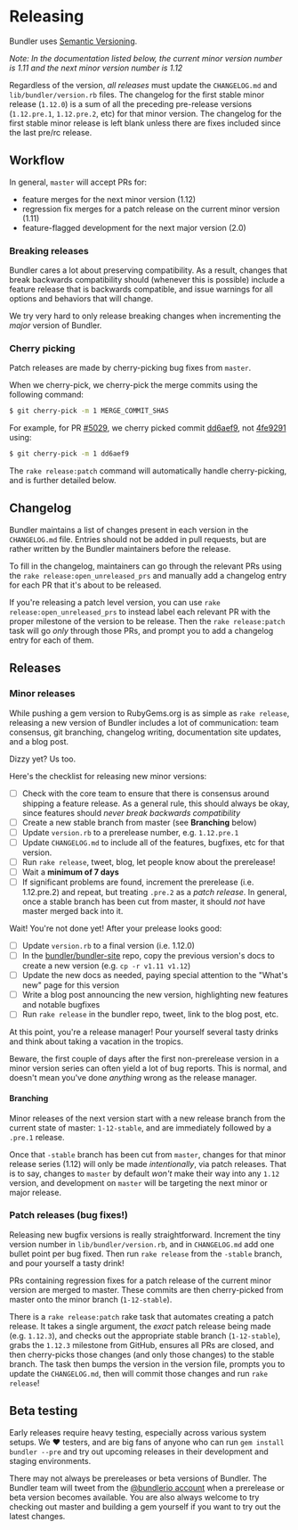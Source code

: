 # Releasing

Bundler uses [Semantic Versioning](https://semver.org/).

_Note: In the documentation listed below, the *current* minor version number is
1.11 and the *next* minor version number is 1.12_

Regardless of the version, *all releases* must update the `CHANGELOG.md` and `lib/bundler/version.rb`
files. The changelog for the first stable minor release (`1.12.0`) is a sum of all
the preceding pre-release versions (`1.12.pre.1`, `1.12.pre.2`, etc) for that
minor version. The changelog for the first stable minor release is left blank
unless there are fixes included since the last pre/rc release.

## Workflow

In general, `master` will accept PRs for:

* feature merges for the next minor version (1.12)
* regression fix merges for a patch release on the current minor version (1.11)
* feature-flagged development for the next major version (2.0)

### Breaking releases

Bundler cares a lot about preserving compatibility. As a result, changes that
break backwards compatibility should (whenever this is possible) include a feature
release that is backwards compatible, and issue warnings for all options and
behaviors that will change.

We try very hard to only release breaking changes when incrementing the _major_
version of Bundler.

### Cherry picking

Patch releases are made by cherry-picking bug fixes from `master`.

When we cherry-pick, we cherry-pick the merge commits using the following command:

```bash
$ git cherry-pick -m 1 MERGE_COMMIT_SHAS
```

For example, for PR [#5029](https://github.com/bundler/bundler/pull/5029), we
cherry picked commit [dd6aef9](https://github.com/bundler/bundler/commit/dd6aef97a5f2e7173f406267256a8c319d6134ab),
not [4fe9291](https://github.com/bundler/bundler/commit/4fe92919f51e3463f0aad6fa833ab68044311f03)
using:

```bash
$ git cherry-pick -m 1 dd6aef9
```

The `rake release:patch` command will automatically handle cherry-picking, and is further detailed below.

## Changelog

Bundler maintains a list of changes present in each version in the `CHANGELOG.md` file.
Entries should not be added in pull requests, but are rather written by the Bundler
maintainers before the release.

To fill in the changelog, maintainers can go through the relevant PRs using the
`rake release:open_unreleased_prs` and manually add a changelog entry for each
PR that it's about to be released.

If you're releasing a patch level version, you can use `rake
release:open_unreleased_prs` to instead label each relevant PR with the proper
milestone of the version to be release. Then the `rake release:patch` task will
go _only_ through those PRs, and prompt you to add a changelog entry for each of
them.

## Releases

### Minor releases

While pushing a gem version to RubyGems.org is as simple as `rake release`,
releasing a new version of Bundler includes a lot of communication: team consensus,
git branching, changelog writing, documentation site updates, and a blog post.

Dizzy yet? Us too.

Here's the checklist for releasing new minor versions:

* [ ] Check with the core team to ensure that there is consensus around shipping a
  feature release. As a general rule, this should always be okay, since features
  should _never break backwards compatibility_
* [ ] Create a new stable branch from master (see **Branching** below)
* [ ] Update `version.rb` to a prerelease number, e.g. `1.12.pre.1`
* [ ] Update `CHANGELOG.md` to include all of the features, bugfixes, etc for that
  version.
* [ ] Run `rake release`, tweet, blog, let people know about the prerelease!
* [ ] Wait a **minimum of 7 days**
* [ ] If significant problems are found, increment the prerelease (i.e. 1.12.pre.2)
  and repeat, but treating `.pre.2` as a _patch release_. In general, once a stable
  branch has been cut from master, it should _not_ have master merged back into it.

Wait! You're not done yet! After your prelease looks good:

* [ ] Update `version.rb` to a final version (i.e. 1.12.0)
* [ ] In the [bundler/bundler-site](https://github.com/bundler/bundler-site) repo,
  copy the previous version's docs to create a new version (e.g. `cp -r v1.11 v1.12`)
* [ ] Update the new docs as needed, paying special attention to the "What's new"
  page for this version
* [ ] Write a blog post announcing the new version, highlighting new features and
  notable bugfixes
* [ ] Run `rake release` in the bundler repo, tweet, link to the blog post, etc.

At this point, you're a release manager! Pour yourself several tasty drinks and
think about taking a vacation in the tropics.

Beware, the first couple of days after the first non-prerelease version in a minor version
series can often yield a lot of bug reports. This is normal, and doesn't mean you've done
_anything_ wrong as the release manager.

#### Branching

Minor releases of the next version start with a new release branch from the
current state of master: `1-12-stable`, and are immediately followed by a `.pre.1` release.

Once that `-stable` branch has been cut from `master`, changes for that minor
release series (1.12) will only be made _intentionally_, via patch releases.
That is to say, changes to `master` by default _won't_ make their way into any
`1.12` version, and development on `master` will be targeting the next minor
or major release.

### Patch releases (bug fixes!)

Releasing new bugfix versions is really straightforward. Increment the tiny version
number in `lib/bundler/version.rb`, and in `CHANGELOG.md` add one bullet point
per bug fixed. Then run `rake release` from the `-stable` branch,
and pour yourself a tasty drink!

PRs containing regression fixes for a patch release of the current minor version
are merged to master. These commits are then cherry-picked from master onto the
minor branch (`1-12-stable`).

There is a `rake release:patch` rake task that automates creating a patch release.
It takes a single argument, the _exact_ patch release being made (e.g. `1.12.3`),
and checks out the appropriate stable branch (`1-12-stable`), grabs the `1.12.3`
milestone from GitHub, ensures all PRs are closed, and then cherry-picks those changes
(and only those changes) to the stable branch. The task then bumps the version in the
version file, prompts you to update the `CHANGELOG.md`, then will commit those changes
and run `rake release`!

## Beta testing

Early releases require heavy testing, especially across various system setups.
We :heart: testers, and are big fans of anyone who can run `gem install bundler --pre`
and try out upcoming releases in their development and staging environments.

There may not always be prereleases or beta versions of Bundler.
The Bundler team will tweet from the [@bundlerio account](https://twitter.com/bundlerio)
when a prerelease or beta version becomes available. You are also always welcome to try
checking out master and building a gem yourself if you want to try out the latest changes.
